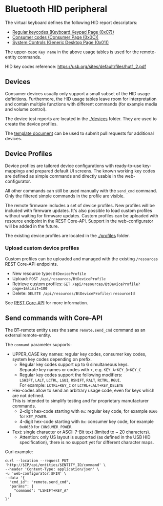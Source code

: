 # Bluetooth HID peripheral

The virtual keyboard defines the following HID report descriptors: 

- [Regular keycodes (Keyboard Keypad Page (0x07))](keycodes.md)
- [Consumer codes (Consumer Page (0x0C))](consumer.md)
- [System Controls (Generic Desktop Page (0x01))](system_controls.md)

The upper-case `Key name` in the above usage tables is used for the remote-entity commands.

HID key codes reference: <https://usb.org/sites/default/files/hut1_2.pdf>

## Devices

Consumer devices usually only support a small subset of the HID usage definitions. Furthermore, the HID usage tables
leave room for interpretation and contain multiple functions with different commands (for example media and volume control).

The device test reports are located in the [./devices](devices) folder. They are used to create the device profiles. 

The [template document](devices/_template.md) can be used to submit pull requests for additional devices.

## Device Profiles

Device profiles are tailored device configurations with ready-to-use key-mappings and prepared default UI screens.
The known working key codes are defined as simple commands and directly usable in the web-configurator.

All other commands can still be used manually with the `send_cmd` command. Only the filtered simple commands in the
profile are visible.

The remote firmware includes a set of device profiles. New profiles will be included with firmware updates. It's also
possible to load custom profiles without waiting for firmware updates. Custom profiles can be uploaded with resource
endpoint in the REST Core-API. Support in the web-configurator will be added in the future.

The existing device profiles are located in the [./profiles](profiles) folder.

### Upload custom device profiles

Custom profiles can be uploaded and managed with the existing `/resources` REST Core-API endpoints.

- New resource type: `BtDeviceProfile`
- Upload: `POST /api/resources/BtDeviceProfile`
- Retrieve custom profiles: `GET /api/resources/BtDeviceProfile?page=1&limit=100`
- Delete: `DELETE /api/resources/BtDeviceProfile/:resourceId`

See [REST Core-API](https://github.com/unfoldedcircle/core-api/tree/main/core-api/rest) for more information.

## Send commands with Core-API

The BT-remote entity uses the same `remote.send_cmd` command as an external remote-entity.

The `command` parameter supports:

- UPPER_CASE key names: regular key codes, consumer key codes, system key codes depending on prefix.
    - Regular key codes support up to 6 simultaneous keys.  
      Separate key names or codes with `+`, e.g. `KEY_A+KEY_B+KEY_C`
    - Regular key codes support the following modifiers:  
      `LSHIFT`, `LALT`, `LCTRL`, `LGUI`, `RSHIFT`, `RALT`, `RCTRL`, `RGUI`.  
      For example: `LCTRL+KEY_C` or `LCTRL+LALT+KEY_DELETE`
- Hex-codes allow to send an arbitrary usage code, even for keys which are not defined.  
  This is intended to simplify testing and for proprietary manufacturer commands.
  - 2-digit hex-code starting with `0x`: regular key code, for example `0x66` for `KEY_POWER`.
  - 4-digit hex-code starting with `0x`: consumer key code, for example `0x0030` for `CONSUMER_POWER`.
- Text: single character or ASCII 7-Bit text (limited to ~ 20 characters).
  - Attention: only US layout is supported (as defined in the USB HID specification), there is no support yet for
    different character maps. 

Curl example:
```
curl --location --request PUT 'http://$IP/api/entities/$ENTITY_ID/command' \
--header 'Content-Type: application/json' \
-u 'web-configurator:$PIN' \
--data '{
  "cmd_id": "remote.send_cmd",
  "params": {
    "command": "LSHIFT+KEY_A"
  }
}'
```
